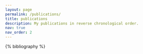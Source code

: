 ```yaml
---
layout: page
permalink: /publications/
title: publications
description: My publications in reverse chronological order. 
nav: true
nav_order: 2
---
```


<!-- _pages/publications.md -->

<div class="publications">

{% bibliography %}

</div>
